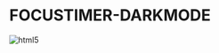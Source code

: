 # FOCUSTIMER-DARKMODE

<img align="center" alt="html5" src="https://im3.ezgif.com/tmp/ezgif-3-05430f5087.gif" />
